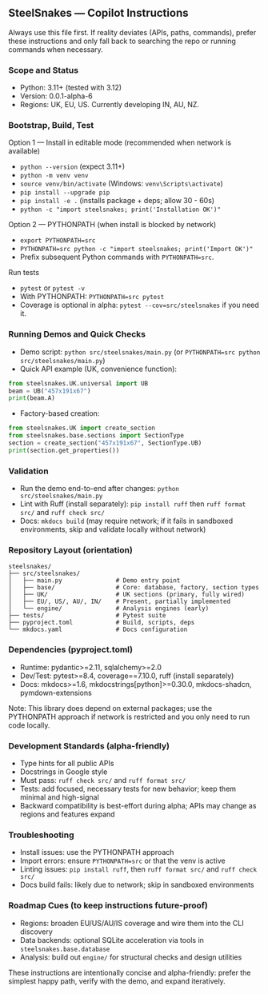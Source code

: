 ## SteelSnakes — Copilot Instructions

Always use this file first. If reality deviates (APIs, paths, commands), prefer these instructions and only fall back to searching the repo or running commands when necessary.

### Scope and Status
- Python: 3.11+ (tested with 3.12)
- Version: 0.0.1-alpha-6
- Regions: UK, EU, US. Currently developing IN, AU, NZ.
 

### Bootstrap, Build, Test

Option 1 — Install in editable mode (recommended when network is available)
- `python --version` (expect 3.11+)
- `python -m venv venv`
- `source venv/bin/activate`  (Windows: `venv\Scripts\activate`)
- `pip install --upgrade pip`
- `pip install -e .`  (installs package + deps; allow 30 - 60s)
- `python -c "import steelsnakes; print('Installation OK')"`

Option 2 — PYTHONPATH (when install is blocked by network)
- `export PYTHONPATH=src`
- `PYTHONPATH=src python -c "import steelsnakes; print('Import OK')"`
- Prefix subsequent Python commands with `PYTHONPATH=src`.

Run tests
- `pytest` or `pytest -v`
- With PYTHONPATH: `PYTHONPATH=src pytest`
- Coverage is optional in alpha: `pytest --cov=src/steelsnakes` if you need it.

### Running Demos and Quick Checks
- Demo script: `python src/steelsnakes/main.py` (or `PYTHONPATH=src python src/steelsnakes/main.py`)
- Quick API example (UK, convenience function):
```python
from steelsnakes.UK.universal import UB
beam = UB("457x191x67")
print(beam.A)
```
- Factory-based creation:
```python
from steelsnakes.UK import create_section
from steelsnakes.base.sections import SectionType
section = create_section("457x191x67", SectionType.UB)
print(section.get_properties())
```

 

### Validation
- Run the demo end-to-end after changes: `python src/steelsnakes/main.py`
- Lint with Ruff (install separately): `pip install ruff` then `ruff format src/` and `ruff check src/`
- Docs: `mkdocs build` (may require network; if it fails in sandboxed environments, skip and validate locally without network)

### Repository Layout (orientation)
```
steelsnakes/
├── src/steelsnakes/
│   ├── main.py               # Demo entry point
│   ├── base/                 # Core: database, factory, section types
│   ├── UK/                   # UK sections (primary, fully wired)
│   ├── EU/, US/, AU/, IN/    # Present, partially implemented
│   └── engine/               # Analysis engines (early)
├── tests/                    # Pytest suite
├── pyproject.toml            # Build, scripts, deps
└── mkdocs.yaml               # Docs configuration
```

### Dependencies (pyproject.toml)
- Runtime: pydantic>=2.11, sqlalchemy>=2.0
- Dev/Test: pytest>=8.4, coverage==7.10.0, ruff (install separately)
- Docs: mkdocs>=1.6, mkdocstrings[python]>=0.30.0, mkdocs-shadcn, pymdown-extensions

Note: This library does depend on external packages; use the PYTHONPATH approach if network is restricted and you only need to run code locally.

### Development Standards (alpha-friendly)
- Type hints for all public APIs
- Docstrings in Google style
- Must pass: `ruff check src/` and `ruff format src/`
- Tests: add focused, necessary tests for new behavior; keep them minimal and high-signal
- Backward compatibility is best-effort during alpha; APIs may change as regions and features expand

### Troubleshooting
- Install issues: use the PYTHONPATH approach
- Import errors: ensure `PYTHONPATH=src` or that the venv is active
- Linting issues: `pip install ruff`, then `ruff format src/` and `ruff check src/`
- Docs build fails: likely due to network; skip in sandboxed environments

### Roadmap Cues (to keep instructions future-proof)
- Regions: broaden EU/US/AU/IS coverage and wire them into the CLI discovery
- Data backends: optional SQLite acceleration via tools in `steelsnakes.base.database`
- Analysis: build out `engine/` for structural checks and design utilities
 

These instructions are intentionally concise and alpha-friendly: prefer the simplest happy path, verify with the demo, and expand iteratively.
